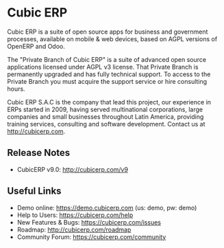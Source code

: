Cubic ERP
==========

Cubic ERP is a suite of open source apps for business and government processes, available on mobile & web devices,
based on AGPL versions of OpenERP and Odoo.

The "Private Branch of Cubic ERP" is a suite of advanced open source applications licensed under AGPL v3 license. That Private Branch is permanently upgraded and has fully technical support. To access to the Private Branch you must acquire the support service or hire consulting hours.

Cubic ERP S.A.C is the company that lead this project, our experience in ERPs started in 2009, having served multinational corporations, large companies and small businesses throughout Latin America, providing training services, consulting and software development. Contact us at http://cubicerp.com.

Release Notes
-------------
* CubicERP v9.0: http://cubicerp.com/v9

Useful Links
------------
* Demo online: https://demo.cubicerp.com (us: demo, pw: demo)
* Help to Users: https://cubicerp.com/help
* New Features & Bugs: https://cubicerp.com/issues
* Roadmap: http://cubicerp.com/roadmap
* Community Forum: https://cubicerp.com/community
